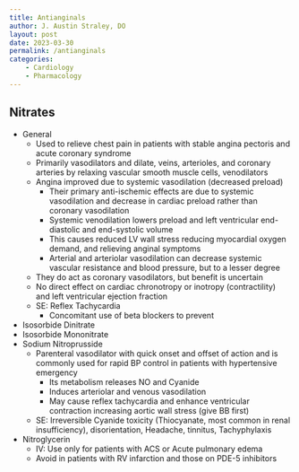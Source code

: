 ```yaml
---
title: Antianginals
author: J. Austin Straley, DO
layout: post
date: 2023-03-30
permalink: /antianginals
categories:
    - Cardiology
    - Pharmacology
---
```


## Nitrates
- General
  - Used to relieve chest pain in patients with stable angina pectoris and acute coronary syndrome
  - Primarily vasodilators and dilate, veins, arterioles, and coronary arteries by relaxing vascular smooth muscle cells, venodilators
  - Angina improved due to systemic vasodilation (decreased preload)
    - Their primary anti-ischemic effects are due to systemic vasodilation and decrease in cardiac preload rather than coronary vasodilation
    - Systemic venodilation lowers preload and left ventricular end-diastolic and end-systolic volume
    - This causes reduced LV wall stress reducing myocardial oxygen demand, and relieving anginal symptoms
    - Arterial and arteriolar vasodilation can decrease systemic vascular resistance and blood pressure, but to a lesser degree
  - They do act as coronary vasodilators, but benefit is uncertain
  - No direct effect on cardiac chronotropy or inotropy (contractility) and left ventricular ejection fraction
  - SE: Reflex Tachycardia
    - Concomitant use of beta blockers to prevent
- Isosorbide Dinitrate
- Isosorbide Mononitrate
- Sodium Nitroprusside
  - Parenteral vasodilator with quick onset and offset of action and is commonly used for rapid BP control in patients with hypertensive emergency
    - Its metabolism releases NO and Cyanide
    - Induces arteriolar and venous vasodilation
    - May cause reflex tachycardia and enhance ventricular contraction increasing aortic wall stress (give BB first)
  - SE: Irreversible Cyanide toxicity (Thiocyanate, most common in renal insufficiency), disorientation, Headache, tinnitus, Tachyphylaxis
- Nitroglycerin
  - IV: Use only for patients with ACS or Acute pulmonary edema
  - Avoid in patients with RV infarction and those on PDE-5 inhibitors